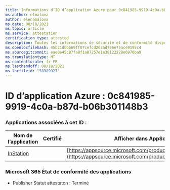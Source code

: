 ```yaml
---
title: Informations d’ID d’application Azure pour 0c841985-9919-4c0a-b87d-b06b301148b3
ms.author: elmalova
author: elenamalova
ms.date: 08/18/2021
ms.topic: article
ms.service: attestation
certification_type: attested
description: Toutes les informations de sécurité et de conformité disponibles pour 0c841985-9919-4c0a-b87d-b06b301148b3.
ms.openlocfilehash: 45b21dbbb69ff07cefcd203ad796e75ace9195c4
ms.sourcegitcommit: eae0e45c87fa8f1a87257e1e38122228e6970ba9
ms.translationtype: MT
ms.contentlocale: fr-FR
ms.lasthandoff: 08/18/2021
ms.locfileid: "58389927"
---
```

# <a name="azure-app-id-0c841985-9919-4c0a-b87d-b06b301148b3"></a>ID d’application Azure : 0c841985-9919-4c0a-b87d-b06b301148b3


### <a name="apps-associated-with-this-id"></a>Applications associées à cet ID :
| **Nom de l’application** | **Certifié** | **Afficher dans AppSource** |
|--------------|---------------|-----------------------|
| [InStation](https://docs.microsoft.com/microsoft-365-app-certification/forward/WA200001701) |  | [https://appsource.microsoft.com/product/office/WA200001701](https://appsource.microsoft.com/product/office/WA200001701) |

### <a name="microsoft-365-app-compliance-status"></a>Microsoft 365 État de conformité des applications
- Publisher Statut attestaton : Terminé
